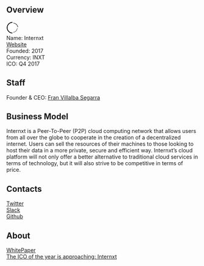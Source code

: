 ## Overview
![logo](../projects/logo/internxt.png)  
Name: Internxt  
[Website](https://internxt.io/)  
Founded: 2017  
Currency: INXT  
ICO: Q4 2017
## Staff
Founder & CEO: [Fran Villalba Segarra](../people/fran_villalba_segarra.md)  
## Business Model
Internxt is a Peer-To-Peer (P2P) cloud computing network that allows users from all over the globe to cooperate in the creation of a decentralized internet. Users can sell the resources of their machines to those looking to host their data in a more private, secure and efficient way. Internxt’s cloud platform will not only offer a better alternative to traditional cloud services in terms of technology, but it will also strive to be competitive in terms of price.
## Contacts  
[Twitter](https://twitter.com/internxt_io)  
[Slack](https://internxt.slack.com/join/shared_invite/MjMyNDIzNDk5Mjk5LTE1MDM5MDYxNTEtODI4ZGQ1OTY0MQ)    
[Github](https://github.com/internxt)
## About  
[WhitePaper](https://internxt.io/whitepaper.pdf)  
[The ICO of the year is approaching: Internxt](https://www.bitcoincafe.ch/2017/08/14/the-ico-of-the-year-is-approaching-internxt/)

